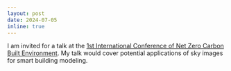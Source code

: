 ```yaml
---
layout: post
date: 2024-07-05
inline: true
---
```


I am invited for a talk at the <a href='https://www.nottingham.ac.uk/research/groups/low-carbon-energy-and-resources-technologies-research-group/international-conference-of-net-zero-carbon-built-environment.aspx'>1st International Conference of Net Zero Carbon Built Environment</a>. My talk would cover potential applications of sky images for smart building modeling.
